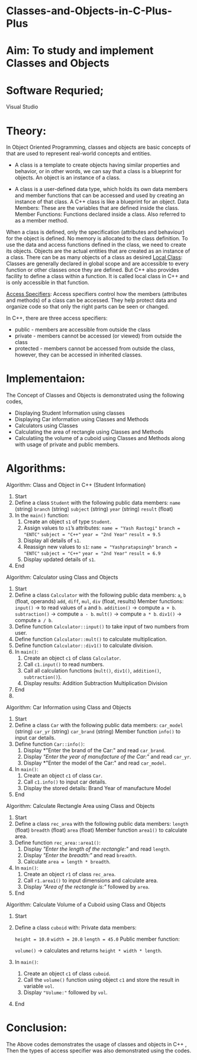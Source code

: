 # Classes-and-Objects-in-C-Plus-Plus
# Aim: To study and implement Classes and Objects
# Software Requried;
Visual Studio
# Theory:
In Object Oriented Programming, classes and objects are basic concepts of that are used to represent real-world concepts and entities.
+ A class is a template to create objects having similar properties and behavior, or in other words, we can say that a class is a blueprint for objects.
An object is an instance of a class.

+ A class is a user-defined data type, which holds its own data members and member functions that can be accessed and used by creating an instance of that class. A C++ class is like a blueprint for an object.
Data Members: These are the variables that are defined inside the class.
Member Functions: Functions declared inside a class. Also referred to as a member method.

When a class is defined, only the specification (attributes and behaviour) for the object is defined. No memory is allocated to the class definition. To use the data and access functions defined in the class, we need to create its objects.
Objects are the actual entities that are created as an instance of a class. There can be as many objects of a class as desired
<ins>Local Class</ins>:
Classes are generally declared in global scope and are accessible to every function or other classes once they are defined. But C++ also provides facility to define a class within a function. It is called local class in C++ and is only accessible in that function.

<ins>Access Specifiers</ins>:
Access specifiers control how the members (attributes and methods) of a class can be accessed.
They help protect data and organize code so that only the right parts can be seen or changed.

In C++, there are three access specifiers:
+ public - members are accessible from outside the class
+ private - members cannot be accessed (or viewed) from outside the class
+ protected - members cannot be accessed from outside the class, however, they can be accessed in inherited classes.

# Implementaion:
The Concept of Classes and Objects is demonstrated using the following codes,
+ Displaying Student Information using classes
+ Displaying Car information using Classes and Methods
+ Calculators using Classes
+ Calculating the area of rectangle using Classes and Methods
+ Calculatiing the volume of a cuboid using Classes and Methods along with usage of private and public members.

# Algorithms:

Algorithm: Class and Object in C++ (Student Information)

1. Start
2. Define a class `Student` with the following public data members:
    `name` (string)
    `branch` (string)
    `subject` (string)
    `year` (string)
    `result` (float)
3. In the `main()` function:
   1. Create an object `s1` of type `Student`.
   2. Assign values to `s1`’s attributes:
       `name = "Yash Rastogi"`
       `branch = "ENTC"`
       `subject = "C++"`
       `year = "2nd Year"`
       `result = 9.5`
   3. Display all details of `s1`.
   4. Reassign new values to `s1`:
     `name = "Yashpratapsingh"`
       `branch = "ENTC"`
       `subject = "C++"`
        `year = "2nd Year"`
       `result = 6.9`
   5. Display updated details of `s1`.
4. End

Algorithm: Calculator using Class and Objects

1. Start
2. Define a class `Calculator` with the following public data members:
    `a`, `b` (float, operands)
    `add`, `diff`, `mul`, `div` (float, results)
    Member functions:
      `input()` → to read values of `a` and `b`.
      `addition()` → compute `a + b`.
      `subtraction()` → compute `a - b`.
      `mult()` → compute `a * b`.
      `div1()` → compute `a / b`.
3. Define function `Calculator::input()` to take input of two numbers from user.
4. Define function `Calculator::mult()` to calculate multiplication.
5. Define function `Calculator::div1()` to calculate division.
6. In `main()`:
   1. Create an object `c1` of class `Calculator`.
   2. Call `c1.input()` to read numbers.
   3. Call all calculation functions (`mult()`, `div1()`, `addition()`, `subtraction()`).
   4. Display results:
      Addition
      Subtraction
      Multiplication
       Division
7. End
8. 
Algorithm: Car Information using Class and Objects

1. Start
2. Define a class `Car` with the following public data members:
    `car_model` (string)
    `car_yr` (string)
    `car_brand` (string)
    Member function `info()` to input car details.
3. Define function `Car::info()`:
   1. Display *"Enter the brand of the Car:" and read `car_brand`.
   2. Display *"Enter the year of manufacture of the Car:"* and read `car_yr`.
   3. Display *"Enter the model of the Car:" and read `car_model`.
4. In `main()`:
   1. Create an object `c1` of class `Car`.
   2. Call `c1.info()` to input car details.
   3. Display the stored details:
       Brand
       Year of manufacture
       Model
5. End

Algorithm: Calculate Rectangle Area using Class and Objects

1. Start
2. Define a class `rec_area` with the following public data members:
   `length` (float)
   `breadth` (float)
   `area` (float)
    Member function `area1()` to calculate area.
3. Define function `rec_area::area1()`:
   1. Display *"Enter the length of the rectangle:"* and read `length`.
   2. Display *"Enter the breadth:"* and read `breadth`.
   3. Calculate `area = length * breadth`.
4. In `main()`:
   1. Create an object `r1` of class `rec_area`.
   2. Call `r1.area1()` to input dimensions and calculate area.
   3. Display *"Area of the rectangle is:"* followed by `area`.
5. End

Algorithm: Calculate Volume of a Cuboid using Class and Objects

1. Start
2. Define a class `cuboid` with:
   Private data members:

     `height = 10.0`
      `width = 20.0`
      `length = 45.0`
     Public member function:

      `volume()` → calculates and returns `height * width * length`.
3. In `main()`:
   1. Create an object `c1` of class `cuboid`.
   2. Call the `volume()` function using object `c1` and store the result in variable `vol`.
   3. Display `"Volume:"` followed by `vol`.
4. End

# Conclusion:
The Above codes demonstrates the usage of classes and objects in C++ , Then the types of access specifier was also demonstrated using the codes.
